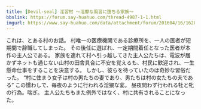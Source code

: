 ```yaml
---
title: [Devil-seal] 淫習村 ～淫靡な風習に堕ちる家族～
bbslink: https://forum.say-huahuo.com/thread-4987-1-1.html
imgurl: https://www.say-huahuo.com/data/attachment/forum/201604/16/162020amlim4giiufmz8fc.jpg
---
```


これは、とある村のお話。
村唯一の医療機関である診療所を、一人の医者が短期間で辞職してしまった。
その後任に選ばれ、一定期間着任となった医者が本作の主人公である。
家族を連れて村へ引っ越してきた主人公たちは、電波が届かずネットも通じない山村の田舎具合に不安を覚えるも、村民に歓迎され、一生懸命仕事をすることを決意する。
しかし、彼らを待っていたのは奇妙な習俗だった。
“村に住まう女子は村の男たちの妻であり、男たちは村の女たちの夫である”
この慣わしで、毎夜のように行われる淫猥な宴。
昼夜問わず行われる牡と牝の行為。喘ぎ。
主人公たちもまた例外ではなく、村に共有されることになった。<!--more-->
